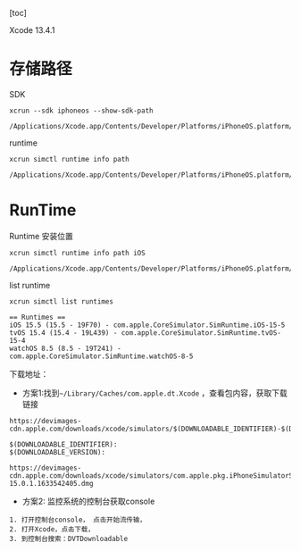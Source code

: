 [toc]

Xcode 13.4.1 

# 存储路径



SDK

```
xcrun --sdk iphoneos --show-sdk-path

/Applications/Xcode.app/Contents/Developer/Platforms/iPhoneOS.platform/Developer/SDKs/iPhoneOS15.5.sdk
```

 runtime

```
xcrun simctl runtime info path 

/Applications/Xcode.app/Contents/Developer/Platforms/iPhoneOS.platform/Library/Developer/CoreSimulator/Profiles/Runtimes/iOS.simruntime

```



# RunTime

Runtime 安装位置

```
xcrun simctl runtime info path iOS

/Applications/Xcode.app/Contents/Developer/Platforms/iPhoneOS.platform/Library/Developer/CoreSimulator/Profiles/Runtimes/iOS.simruntime
```



list runtime

```
xcrun simctl list runtimes

== Runtimes ==
iOS 15.5 (15.5 - 19F70) - com.apple.CoreSimulator.SimRuntime.iOS-15-5
tvOS 15.4 (15.4 - 19L439) - com.apple.CoreSimulator.SimRuntime.tvOS-15-4
watchOS 8.5 (8.5 - 19T241) - com.apple.CoreSimulator.SimRuntime.watchOS-8-5
```



下载地址：

- 方案1:找到`~/Library/Caches/com.apple.dt.Xcode` ，查看包内容，获取下载链接

```
https://devimages-cdn.apple.com/downloads/xcode/simulators/$(DOWNLOADABLE_IDENTIFIER)-$(DOWNLOADABLE_VERSION).dmg

$(DOWNLOADABLE_IDENTIFIER):
$(DOWNLOADABLE_VERSION):

https://devimages-cdn.apple.com/downloads/xcode/simulators/com.apple.pkg.iPhoneSimulatorSDK15_0-15.0.1.1633542405.dmg
```

- 方案2: 监控系统的控制台获取console

```
1. 打开控制台console， 点击开始流传输，
2. 打开Xcode，点击下载，
3. 到控制台搜索：DVTDownloadable
```

